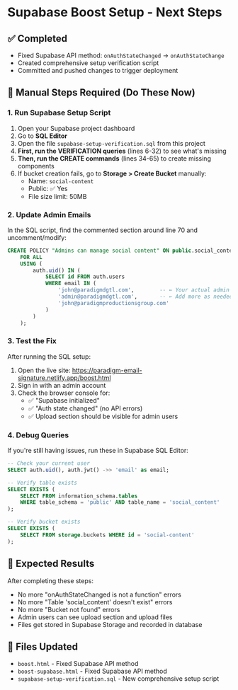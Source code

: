 # Supabase Boost Setup - Next Steps

## ✅ Completed
- Fixed Supabase API method: `onAuthStateChanged` → `onAuthStateChange`
- Created comprehensive setup verification script
- Committed and pushed changes to trigger deployment

## 🔧 Manual Steps Required (Do These Now)

### 1. Run Supabase Setup Script
1. Open your Supabase project dashboard
2. Go to **SQL Editor**
3. Open the file `supabase-setup-verification.sql` from this project
4. **First, run the VERIFICATION queries** (lines 6-32) to see what's missing
5. **Then, run the CREATE commands** (lines 34-65) to create missing components
6. If bucket creation fails, go to **Storage > Create Bucket** manually:
   - Name: `social-content`
   - Public: ✅ Yes
   - File size limit: 50MB

### 2. Update Admin Emails
In the SQL script, find the commented section around line 70 and uncomment/modify:
```sql
CREATE POLICY "Admins can manage social content" ON public.social_content
    FOR ALL 
    USING (
        auth.uid() IN (
            SELECT id FROM auth.users 
            WHERE email IN (
                'john@paradigmdgtl.com',        -- ← Your actual admin email
                'admin@paradigmdgtl.com',       -- ← Add more as needed
                'john@paradigmproductionsgroup.com'
            )
        )
    );
```

### 3. Test the Fix
After running the SQL setup:
1. Open the live site: https://paradigm-email-signature.netlify.app/boost.html
2. Sign in with an admin account
3. Check the browser console for:
   - ✅ "Supabase initialized"
   - ✅ "Auth state changed" (no API errors)
   - ✅ Upload section should be visible for admin users

### 4. Debug Queries
If you're still having issues, run these in Supabase SQL Editor:
```sql
-- Check your current user
SELECT auth.uid(), auth.jwt() ->> 'email' as email;

-- Verify table exists
SELECT EXISTS (
    SELECT FROM information_schema.tables 
    WHERE table_schema = 'public' AND table_name = 'social_content'
);

-- Verify bucket exists  
SELECT EXISTS (
    SELECT FROM storage.buckets WHERE id = 'social-content'
);
```

## 🎯 Expected Results
After completing these steps:
- No more "onAuthStateChanged is not a function" errors
- No more "Table 'social_content' doesn't exist" errors  
- No more "Bucket not found" errors
- Admin users can see upload section and upload files
- Files get stored in Supabase Storage and recorded in database

## 📁 Files Updated
- `boost.html` - Fixed Supabase API method
- `boost-supabase.html` - Fixed Supabase API method  
- `supabase-setup-verification.sql` - New comprehensive setup script
